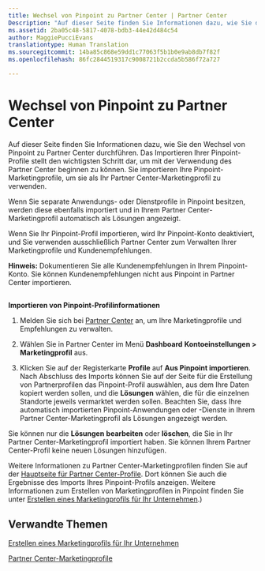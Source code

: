 ```yaml
---
title: Wechsel von Pinpoint zu Partner Center | Partner Center
Description: "Auf dieser Seite finden Sie Informationen dazu, wie Sie den Wechsel von Pinpoint zu Partner Center durchführen."
ms.assetid: 2ba05c48-5817-4078-bdb3-44e42d484c54
author: MaggiePucciEvans
translationtype: Human Translation
ms.sourcegitcommit: 14ba85c868e59dd1c77063f5b1b0e9ab8db7f82f
ms.openlocfilehash: 86fc2844519317c9008721b2ccda5b586f72a727

---
```


# Wechsel von Pinpoint zu Partner Center


Auf dieser Seite finden Sie Informationen dazu, wie Sie den Wechsel von Pinpoint zu Partner Center durchführen. Das Importieren Ihrer Pinpoint-Profile stellt den wichtigsten Schritt dar, um mit der Verwendung des Partner Center beginnen zu können. Sie importieren Ihre Pinpoint-Marketingprofile, um sie als Ihr Partner Center-Marketingprofil zu verwenden.

Wenn Sie separate Anwendungs- oder Dienstprofile in Pinpoint besitzen, werden diese ebenfalls importiert und in Ihrem Partner Center-Marketingprofil automatisch als Lösungen angezeigt.

Wenn Sie Ihr Pinpoint-Profil importieren, wird Ihr Pinpoint-Konto deaktiviert, und Sie verwenden ausschließlich Partner Center zum Verwalten Ihrer Marketingprofile und Kundenempfehlungen.

**Hinweis:** Dokumentieren Sie alle Kundenempfehlungen in Ihrem Pinpoint-Konto. Sie können Kundenempfehlungen nicht aus Pinpoint in Partner Center importieren.

 

## <a href="" id="importpinpointprofiles"></a>


**Importieren von Pinpoint-Profilinformationen**

1.  Melden Sie sich bei [Partner Center](https://partnercenter.microsoft.com/) an, um Ihre Marketingprofile und Empfehlungen zu verwalten.
2.  Wählen Sie in Partner Center im Menü **Dashboard** **Kontoeinstellungen &gt; Marketingprofil** aus.

3.  Klicken Sie auf der Registerkarte **Profile** auf **Aus Pinpoint importieren**. Nach Abschluss des Imports können Sie auf der Seite für die Erstellung von Partnerprofilen das Pinpoint-Profil auswählen, aus dem Ihre Daten kopiert werden sollen, und die **Lösungen** wählen, die für die einzelnen Standorte jeweils vermarktet werden sollen. Beachten Sie, dass Ihre automatisch importierten Pinpoint-Anwendungen oder -Dienste in Ihrem Partner Center-Marketingprofil als Lösungen angezeigt werden.

Sie können nur die **Lösungen** **bearbeiten** oder **löschen**, die Sie in Ihr Partner Center-Marketingprofil importiert haben. Sie können Ihrem Partner Center-Profil keine neuen Lösungen hinzufügen.

Weitere Informationen zu Partner Center-Marketingprofilen finden Sie auf der [Hauptseite für Partner Center-Profile](https://partnercenter.microsoft.com/pcv/publishing). Dort können Sie auch die Ergebnisse des Imports Ihres Pinpoint-Profils anzeigen. Weitere Informationen zum Erstellen von Marketingprofilen in Pinpoint finden Sie unter [Erstellen eines Marketingprofils für Ihr Unternehmen](create-a-marketing-profile.md).)

## Verwandte Themen


[Erstellen eines Marketingprofils für Ihr Unternehmen](create-a-marketing-profile.md)

[Partner Center-Marketingprofile](https://partnercenter.microsoft.com/pcv/publishing)

 

 






<!--HONumber=Nov16_HO4-->


